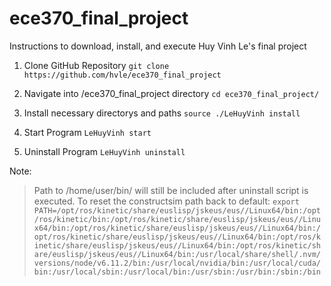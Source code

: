 # ece370_final_project

Instructions to download, install, and execute Huy Vinh Le's final project

1. Clone GitHub Repository
  `git clone https://github.com/hvle/ece370_final_project`
 
2. Navigate into /ece370_final_project directory
  `cd ece370_final_project/`
  
3. Install necessary directorys and paths
  `source ./LeHuyVinh install`

4. Start Program
  `LeHuyVinh start`

5. Uninstall Program
  `LeHuyVinh uninstall`

Note:
> Path to /home/user/bin/ will still be included after uninstall script is executed.
> To reset the constructsim path back to default: `export PATH=/opt/ros/kinetic/share/euslisp/jskeus/eus//Linux64/bin:/opt/ros/kinetic/bin:/opt/ros/kinetic/share/euslisp/jskeus/eus//Linux64/bin:/opt/ros/kinetic/share/euslisp/jskeus/eus//Linux64/bin:/opt/ros/kinetic/share/euslisp/jskeus/eus//Linux64/bin:/opt/ros/kinetic/share/euslisp/jskeus/eus//Linux64/bin:/opt/ros/kinetic/share/euslisp/jskeus/eus//Linux64/bin:/usr/local/share/shell/.nvm/versions/node/v6.11.2/bin:/usr/local/nvidia/bin:/usr/local/cuda/bin:/usr/local/sbin:/usr/local/bin:/usr/sbin:/usr/bin:/sbin:/bin`
